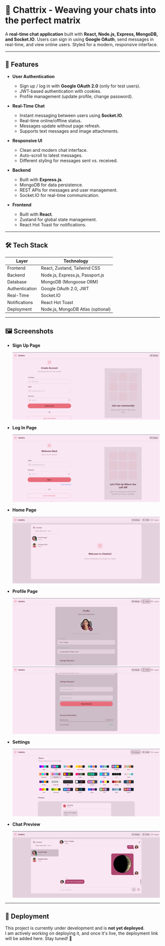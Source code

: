 # 💬 Chattrix - Weaving your chats into the perfect matrix

A **real-time chat application** built with **React, Node.js, Express, MongoDB, and Socket.IO**. Users can sign in using **Google OAuth**, send messages in real-time, and view online users. Styled for a modern, responsive interface.

---

## 🌟 Features

- **User Authentication**
  - Sign up / log in with **Google OAuth 2.0** (only for test users).
  - JWT-based authentication with cookies.
  - Profile management (update profile, change password).
  
- **Real-Time Chat**
  - Instant messaging between users using **Socket.IO**.
  - Real-time online/offline status.
  - Messages update without page refresh.
  - Supports text messages and image attachments.

- **Responsive UI**
  - Clean and modern chat interface.
  - Auto-scroll to latest messages.
  - Different styling for messages sent vs. received.

- **Backend**
  - Built with **Express.js**.
  - MongoDB for data persistence.
  - REST APIs for messages and user management.
  - Socket.IO for real-time communication.

- **Frontend**
  - Built with **React**.
  - Zustand for global state management.
  - React Hot Toast for notifications.

---

## 🛠️ Tech Stack

| Layer          | Technology                             |
|----------------|----------------------------------------|
| Frontend       | React, Zustand, Tailwind CSS           |
| Backend        | Node.js, Express.js, Passport.js       |
| Database       | MongoDB (Mongoose ORM)                 |
| Authentication | Google OAuth 2.0, JWT                  |
| Real-Time      | Socket.IO                              |
| Notifications  | React Hot Toast                        |
| Deployment     | Node.js, MongoDB Atlas (optional)      |

---

## 🖼️ Screenshots

- **Sign Up Page**
  
  ![Sign Up Page](./screenshots/sign%20up.png)

- **Log In Page**
  
  ![Log In Page](./screenshots/login.png)

- **Home Page**
  
  ![Home Page](./screenshots/Profile.png)

- **Profile Page**
  
  ![Profile page](./screenshots/profilep.png)
  ![Profile page after scrolling](./screenshots/profilep2.png)

- **Settings**
  
  ![Settings Page](./screenshots/settings.png)

- **Chat Preview**
  
  ![Chat Preview](./screenshots/chat.png)

---

## 🚀 Deployment

This project is currently under development and is **not yet deployed**.  
I am actively working on deploying it, and once it's live, the deployment link will be added here. Stay tuned! 🚀
